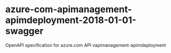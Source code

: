 # azure-com-apimanagement-apimdeployment-2018-01-01-swagger
OpenAPI specification for azure.com API vapimanagement-apimdeployment
